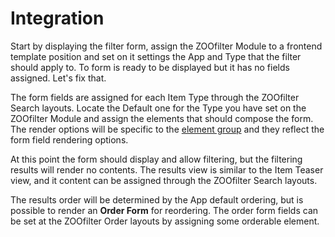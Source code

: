 # Integration

Start by displaying the filter form, assign the ZOOfilter Module to a frontend template position and set on it settings the App and Type that the filter should apply to. To form is ready to be displayed but it has no fields assigned. Let's fix that.

The form fields are assigned for each Item Type through the ZOOfilter Search layouts. Locate the Default one for the Type you have set on the ZOOfilter Module and assign the elements that should compose the form. The render options will be specific to the [element group](./basics/elements.html#groups) and they reflect the form field rendering options.

At this point the form should display and allow filtering, but the filtering results will render no contents. The results view is similar to the Item Teaser view, and it content can be assigned through the ZOOfilter Search layouts.

The results order will be determined by the App default ordering, but is possible to render an **Order Form** for reordering. The order form fields can be set at the ZOOfilter Order layouts by assigning some orderable element.
